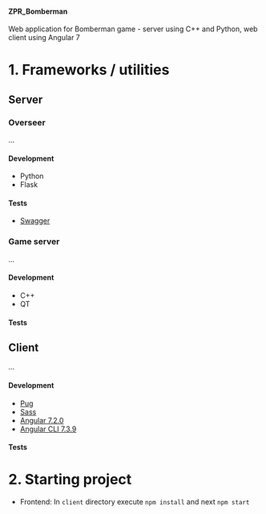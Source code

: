 #### ZPR_Bomberman
Web application for Bomberman game - server using C++ and Python, web client using Angular 7

# 1. Frameworks / utilities
## Server
### Overseer
...
#### Development
* Python
* Flask

#### Tests
* [Swagger](https://swagger.io/)

### Game server
...
#### Development
* C++
* QT

#### Tests

## Client
...
#### Development
* [Pug](https://pugjs.org)  
* [Sass](https://sass-lang.com/)    
* [Angular 7.2.0](https://angular.io/)   
* [Angular CLI 7.3.9](https://cli.angular.io/)  

#### Tests

# 2. Starting project
- Frontend: In `client` directory execute `npm install` and next `npm start`
